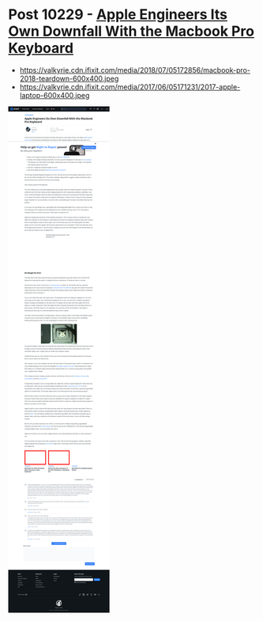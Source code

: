 # Post 10229 - [Apple Engineers Its Own Downfall With the Macbook Pro Keyboard](https://www.ifixit.com/News/10229/macbook-pro-keyboard)

- https://valkyrie.cdn.ifixit.com/media/2018/07/05172856/macbook-pro-2018-teardown-600x400.jpeg
- https://valkyrie.cdn.ifixit.com/media/2017/06/05171231/2017-apple-laptop-600x400.jpeg

![screencap](screenshots/f034d286-35fb-4513-b280-25469996c2cf.png)
